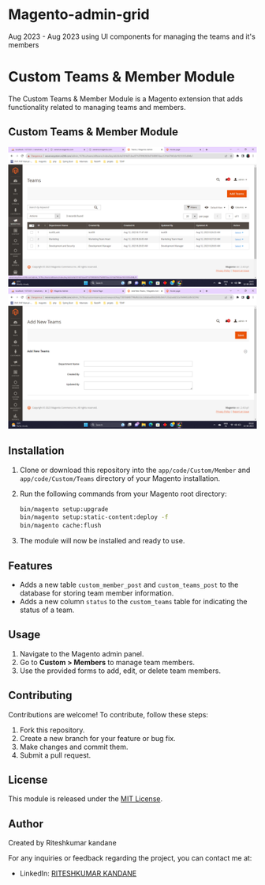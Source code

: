 # Magento-admin-grid
Aug 2023 - Aug 2023
using UI components for managing the teams and it's members 

# Custom Teams & Member Module

The Custom Teams & Member Module is a Magento extension that adds functionality related to managing teams and members.

## Custom Teams & Member Module

![Screenshot 1](Screenshot/Screenshot%20(182).png)
![Screenshot 2](Screenshot/Screenshot%20(181).png)


## Installation

1. Clone or download this repository into the `app/code/Custom/Member` and `app/code/Custom/Teams` directory of your Magento installation.

2. Run the following commands from your Magento root directory:

   ```bash
   bin/magento setup:upgrade
   bin/magento setup:static-content:deploy -f
   bin/magento cache:flush

3. The module will now be installed and ready to use.

## Features

- Adds a new table `custom_member_post` and `custom_teams_post` to the database for storing team member information.
- Adds a new column `status` to the `custom_teams` table for indicating the status of a team.

## Usage

1. Navigate to the Magento admin panel.
2. Go to **Custom > Members** to manage team members.
3. Use the provided forms to add, edit, or delete team members.

## Contributing

Contributions are welcome! To contribute, follow these steps:

1. Fork this repository.
2. Create a new branch for your feature or bug fix.
3. Make changes and commit them.
4. Submit a pull request.

## License

This module is released under the [MIT License](LICENSE.md).

## Author

Created by Riteshkumar kandane

For any inquiries or feedback regarding the project, you can contact me at:

- LinkedIn: [RITESHKUMAR KANDANE](https://www.linkedin.com/in/dkteriteshkumarkandane/)





